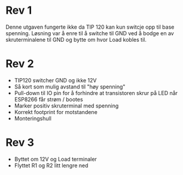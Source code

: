 # Rev 1

Denne utgaven fungerte ikke da TIP 120 kan kun switcje opp til base spenning. Løsning var å enre til å switche til GND ved å bodge en av skruterminalene til GND og bytte om hvor Load kobles til. 

# Rev 2

- TIP120 switcher GND og ikke 12V
- Så kort som mulig avstand til "høy spenning"
- Pull-down til IO pin for å forhindre at transistoren skrur på LED når ESP8266 får strøm / bootes
- Marker positiv skruterminal med spenning
- Korrekt footprint for motstandene
- Monteringshull

# Rev 3

- Byttet om 12V og Load terminaler
- Flyttet R1 og R2 litt lengre ned
